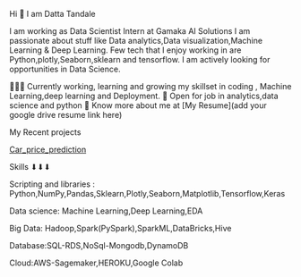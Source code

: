 Hi 👋 I am Datta Tandale

I am working as Data Scientist Intern at Gamaka AI Solutions I am passionate about stuff like Data analytics,Data visualization,Machine Learning & Deep Learning. Few tech that I enjoy working in are Python,plotly,Seaborn,sklearn and tensorflow. I am actively looking for opportunities in Data Science.

👨🏽‍💻 Currently working, learning and growing my skillset in coding , Machine Learning,deep learning and Deployment.
🤝 Open for job in analytics,data science and python
👨 Know more about me at [My Resume](add your google drive resume link here)

My Recent projects

[Car_price_prediction](https://github.com/dattatandale39/car_price_prediction)

Skills ⬇⬇⬇

Scripting and libraries : Python,NumPy,Pandas,Sklearn,Plotly,Seaborn,Matplotlib,Tensorflow,Keras

Data science: Machine Learning,Deep Learning,EDA

Big Data: Hadoop,Spark(PySpark),SparkML,DataBricks,Hive

Database:SQL-RDS,NoSql-Mongodb,DynamoDB

Cloud:AWS-Sagemaker,HEROKU,Google Colab
